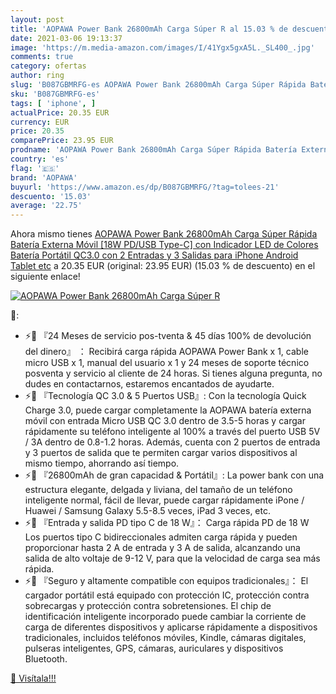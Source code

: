 ```yaml
---
layout: post
title: 'AOPAWA Power Bank 26800mAh Carga Súper R al 15.03 % de descuento'
date: 2021-03-06 19:13:37
image: 'https://m.media-amazon.com/images/I/41Ygx5gxA5L._SL400_.jpg'
comments: true
category: ofertas
author: ring
slug: 'B087GBMRFG-es AOPAWA Power Bank 26800mAh Carga Súper Rápida Batería...'
sku: 'B087GBMRFG-es'
tags: [ 'iphone', ]
actualPrice: 20.35 EUR
currency: EUR
price: 20.35
comparePrice: 23.95 EUR
prodname: 'AOPAWA Power Bank 26800mAh Carga Súper Rápida Batería Externa Móvil [18W PD/USB Type-C] con Indicador LED de Colores Batería Portátil QC3.0 con 2 Entradas y 3 Salidas para iPhone  Android  Tablet  etc'
country: 'es'
flag: '🇪🇸'
brand: 'AOPAWA'
buyurl: 'https://www.amazon.es/dp/B087GBMRFG/?tag=tolees-21'
descuento: '15.03'
average: '22.75'
---
```


Ahora mismo tienes [AOPAWA Power Bank 26800mAh Carga Súper Rápida Batería Externa Móvil [18W PD/USB Type-C] con Indicador LED de Colores Batería Portátil QC3.0 con 2 Entradas y 3 Salidas para iPhone  Android  Tablet  etc](https://www.amazon.es/dp/B087GBMRFG/?tag=tolees-21) a 20.35 EUR (original: 23.95 EUR) (15.03 %  de descuento) en el siguiente enlace!

[![AOPAWA Power Bank 26800mAh Carga Súper R](https://m.media-amazon.com/images/I/41Ygx5gxA5L._SL400_.jpg)](https://www.amazon.es/dp/B087GBMRFG/?tag=tolees-21)

🔎:

- ⚡🔋 『24 Meses de servicio pos-tventa & 45 días 100% de devolución del dinero』 ： Recibirá carga rápida AOPAWA Power Bank x 1, cable micro USB x 1, manual del usuario x 1 y 24 meses de soporte técnico posventa y servicio al cliente de 24 horas. Si tienes alguna pregunta, no dudes en contactarnos, estaremos encantados de ayudarte.
- ⚡🔋 『Tecnología QC 3.0 & 5 Puertos USB』: Con la tecnología Quick Charge 3.0, puede cargar completamente la AOPAWA batería externa móvil con entrada Micro USB QC 3.0 dentro de 3.5-5 horas y cargar rápidamente su teléfono inteligente al 100% a través del puerto USB 5V / 3A dentro de 0.8-1.2 horas. Además, cuenta con 2 puertos de entrada y 3 puertos de salida que te permiten cargar varios dispositivos al mismo tiempo, ahorrando así tiempo.
- ⚡🔋 『26800mAh de gran capacidad & Portátil』: La power bank con una estructura elegante, delgada y liviana, del tamaño de un teléfono inteligente normal, fácil de llevar, puede cargar rápidamente iPone / Huawei / Samsung Galaxy 5.5-8.5 veces, iPad 3 veces, etc.
- ⚡🔋 『Entrada y salida PD tipo C de 18 W』： Carga rápida PD de 18 W Los puertos tipo C bidireccionales admiten carga rápida y pueden proporcionar hasta 2 A de entrada y 3 A de salida, alcanzando una salida de alto voltaje de 9-12 V, para que la velocidad de carga sea más rápida.
- ⚡🔋 『Seguro y altamente compatible con equipos tradicionales』： El cargador portátil está equipado con protección IC, protección contra sobrecargas y protección contra sobretensiones. El chip de identificación inteligente incorporado puede cambiar la corriente de carga de diferentes dispositivos y aplicarse rápidamente a dispositivos tradicionales, incluidos teléfonos móviles, Kindle, cámaras digitales, pulseras inteligentes, GPS, cámaras, auriculares y dispositivos Bluetooth.

[🛒 Visítala!!!](https://www.amazon.es/dp/B087GBMRFG/?tag=tolees-21)
